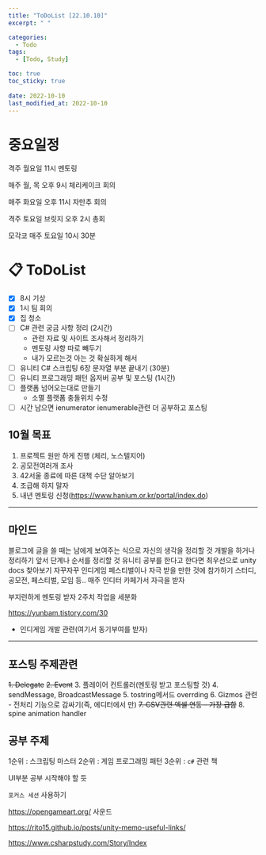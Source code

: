 ```yaml
---
title: "ToDoList [22.10.10]"
excerpt: " "

categories:
  - Todo
tags:
  - [Todo, Study]

toc: true
toc_sticky: true
 
date: 2022-10-10
last_modified_at: 2022-10-10 
---
```


# 중요일정

격주 월요일 11시 멘토링

매주 월, 목 오후 9시 체리케이크 회의

매주 화요일 오후 11시 자만추 회의

격주 토요일 브릿지 오후 2시 총회

모각코 매주 토요일 10시 30분

# 📋 ToDoList  

- [x] 8시 기상
- [x] 1시 팀 회의
- [x] 집 청소
- [ ] C# 관련 궁금 사항 정리 (2시간)
  - 관련 자료 및 사이트 조사해서 정리하기
  - 멘토링 사항 따로 빼두기
  - 내가 모르는것 아는 것 확실하게 해서
- [ ] 유니티 C# 스크립팅 6장 문자열 부분 끝내기 (30분)
- [ ] 유니티 프로그래밍 패턴 옵저버 공부 및 포스팅 (1시간)
- [ ] 플랫폼 넘어오는대로 만들기
  - 소멸 플랫폼 충돌위치 수정
- [ ] 시간 남으면 ienumerator ienumerable관련 더 공부하고 포스팅

## 10월 목표  
  
1. 프로젝트 원만 하게 진행 (체리, 노스텔지어)
2. 공모전여러개 조사
3. 42서울 종료에 따른 대책 수단 알아보기
4. 조급해 하지 말자
5. 내년 멘토링 신청(https://www.hanium.or.kr/portal/index.do)

---

## 마인드

블로그에 글을 쓸 때는 남에게 보여주는 식으로 자신의 생각을 정리할 것
개발을 하거나 정리하기 앞서 단계나 순서를 정리할 것
유니티 공부를 한다고 한다면 최우선으로 unity docs 찾아보기
자꾸자꾸 인디게임 페스티벌이나 자극 받을 만한 것에 참가하기
스터디, 공모전, 페스티벌, 모임 등..
매주 인디터 카페가서 자극을 받자

부지런하게 멘토링 받자
2주치 작업을 세분화

https://yunbam.tistory.com/30
- 인디게임 개발 관련(여기서 동기부여를 받자)

---

## 포스팅 주제관련  

~~1. Delegate~~
~~2. Event~~
3. 플레이어 컨트롤러(멘토링 받고 포스팅할 것)
4. sendMessage, BroadcastMessage
5. tostring메서드 overrding
6. Gizmos 관련 - 전처리 기능으로 감싸기(즉, 에디터에서 만)
~~7. CSV관련 엑셀 연동 - 가장 급함~~
8. spine animation handler

## 공부 주제

1순위 : 스크립팅 마스터
2순위 : 게임 프로그래밍 패턴
3순위 : `c#` 관련 책

UI부분 공부 시작해야 할 듯

`포커스 세션` 사용하기

https://opengameart.org/
사운드

https://rito15.github.io/posts/unity-memo-useful-links/

https://www.csharpstudy.com/Story/Index